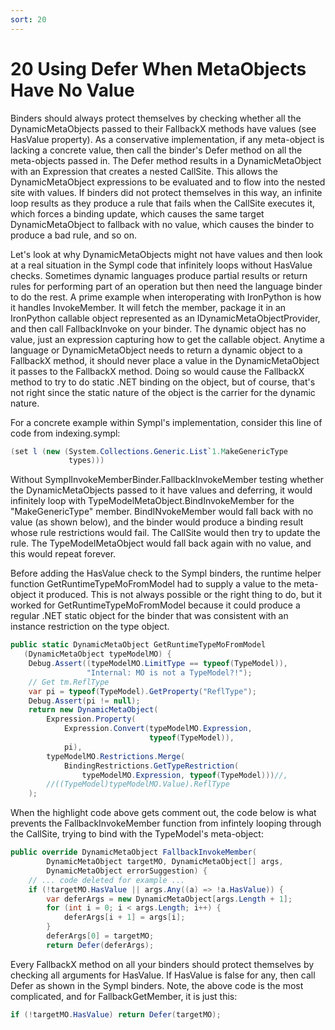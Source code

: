 ```yaml
---
sort: 20
---
```


# 20 Using Defer When MetaObjects Have No Value

Binders should always protect themselves by checking whether all the DynamicMetaObjects passed to their FallbackX methods have values (see HasValue property). As a conservative implementation, if any meta-object is lacking a concrete value, then call the binder's Defer method on all the meta-objects passed in. The Defer method results in a DynamicMetaObject with an Expression that creates a nested CallSite. This allows the DynamicMetaObject expressions to be evaluated and to flow into the nested site with values. If binders did not protect themselves in this way, an infinite loop results as they produce a rule that fails when the CallSite executes it, which forces a binding update, which causes the same target DynamicMetaObject to fallback with no value, which causes the binder to produce a bad rule, and so on.

Let's look at why DynamicMetaObjects might not have values and then look at a real situation in the Sympl code that infinitely loops without HasValue checks. Sometimes dynamic languages produce partial results or return rules for performing part of an operation but then need the language binder to do the rest. A prime example when interoperating with IronPython is how it handles InvokeMember. It will fetch the member, package it in an IronPython callable object represented as an IDynamicMetaObjectProvider, and then call FallbackInvoke on your binder. The dynamic object has no value, just an expression capturing how to get the callable object. Anytime a language or DynamicMetaObject needs to return a dynamic object to a FallbackX method, it should never place a value in the DynamicMetaObject it passes to the FallbackX method. Doing so would cause the FallbackX method to try to do static .NET binding on the object, but of course, that's not right since the static nature of the object is the carrier for the dynamic nature.

For a concrete example within Sympl's implementation, consider this line of code from indexing.sympl:

``` csharp
(set l (new (System.Collections.Generic.List`1.MakeGenericType 
             types)))
```

Without SymplInvokeMemberBinder.FallbackInvokeMember testing whether the DynamicMetaObjects passed to it have values and deferring, it would infinitely loop with TypeModelMetaObject.BindInvokeMember for the "MakeGenericType" member. BindINvokeMember would fall back with no value (as shown below), and the binder would produce a binding result whose rule restrictions would fail. The CallSite would then try to update the rule. The TypeModelMetaObject would fall back again with no value, and this would repeat forever.

Before adding the HasValue check to the Sympl binders, the runtime helper function GetRuntimeTypeMoFromModel had to supply a value to the meta-object it produced. This is not always possible or the right thing to do, but it worked for GetRuntimeTypeMoFromModel because it could produce a regular .NET static object for the binder that was consistent with an instance restriction on the type object.

``` csharp
public static DynamicMetaObject GetRuntimeTypeMoFromModel
   (DynamicMetaObject typeModelMO) {
    Debug.Assert((typeModelMO.LimitType == typeof(TypeModel)),
                 "Internal: MO is not a TypeModel?!");
    // Get tm.ReflType
    var pi = typeof(TypeModel).GetProperty("ReflType");
    Debug.Assert(pi != null);
    return new DynamicMetaObject(
        Expression.Property(
            Expression.Convert(typeModelMO.Expression, 
                               typeof(TypeModel)),
            pi),
        typeModelMO.Restrictions.Merge(
            BindingRestrictions.GetTypeRestriction(
                typeModelMO.Expression, typeof(TypeModel)))//,
        //((TypeModel)typeModelMO.Value).ReflType
    );
```

When the highlight code above gets comment out, the code below is what prevents the FallbackInvokeMember function from infintely looping through the CallSite, trying to bind with the TypeModel's meta-object:

``` csharp
public override DynamicMetaObject FallbackInvokeMember(
        DynamicMetaObject targetMO, DynamicMetaObject[] args,
        DynamicMetaObject errorSuggestion) {
    // ... code deleted for example ...
    if (!targetMO.HasValue || args.Any((a) => !a.HasValue)) {
        var deferArgs = new DynamicMetaObject[args.Length + 1];
        for (int i = 0; i < args.Length; i++) {
            deferArgs[i + 1] = args[i];
        }
        deferArgs[0] = targetMO;
        return Defer(deferArgs);
```

Every FallbackX method on all your binders should protect themselves by checking all arguments for HasValue. If HasValue is false for any, then call Defer as shown in the Sympl binders. Note, the above code is the most complicated, and for FallbackGetMember, it is just this:

``` csharp
if (!targetMO.HasValue) return Defer(targetMO);
```
